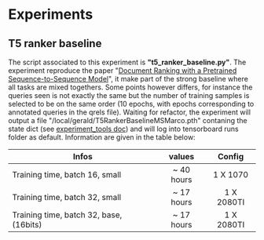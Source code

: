 # Experiments

## T5 ranker baseline
The script associated to this experiment is **"t5_ranker_baseline.py"**. The experiment reproduce the paper "[Document Ranking with a Pretrained Sequence-to-Sequence Model](https://cs.uwaterloo.ca/~jimmylin/publications/Nogueira_etal_FindingsEMNLP2020.pdf)", it make part of the strong baseline where all tasks are mixed togethers. Some points however differs, for instance the queries seen is not exactly the same but the number of training samples is selected to be on the same order (10 epochs, with epochs corresponding to annotated queries in the qrels file).
Waiting for refactor, the experiment will output a file "/local/gerald/T5RankerBaselineMSMarco.pth" contaning the state dict (see [experiment_tools doc](../lire/experiment_tools/readme.md)) and will log into tensorboard runs folder as default.
Information are given in the table below:

| Infos         | values        | Config        |
| ------------- |:-------------:|:-------------:|
| Training time, batch 16, small | ~ 40 hours    |1 X 1070    |
| Training time, batch 32, small | ~ 17 hours    |1 X 2080TI    |
| Training time, batch 32, base, (16bits)  | ~ 17 hours    |1 X 2080TI    |
